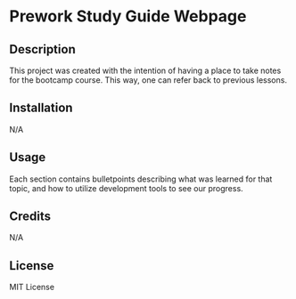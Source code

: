 # Prework Study Guide Webpage

## Description

This project was created with the intention of having a place to take notes for the bootcamp course. This way, one can refer back to previous lessons.

## Installation

N/A

## Usage

Each section contains bulletpoints describing what was learned for that topic, and how to utilize development tools to see our progress.

## Credits

N/A

## License

MIT License
